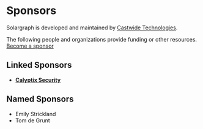 # Sponsors

Solargraph is developed and maintained by [Castwide Technologies](https://castwide.com).

The following people and organizations provide funding or other resources. [Become a sponsor](https://patreon.com/castwide)

## Linked Sponsors

- **[Calyptix Security](https://www.calyptix.com/)**

## Named Sponsors

- Emily Strickland
- Tom de Grunt